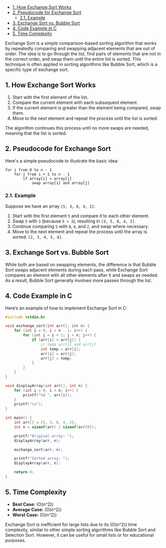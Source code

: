 - [1. How Exchange Sort Works](#1-how-exchange-sort-works)
- [2. Pseudocode for Exchange Sort](#2-pseudocode-for-exchange-sort)
  - [2.1. Example](#21-example)
- [3. Exchange Sort vs. Bubble Sort](#3-exchange-sort-vs-bubble-sort)
- [4. Code Example in C](#4-code-example-in-c)
- [5. Time Complexity](#5-time-complexity)

Exchange Sort is a simple comparison-based sorting algorithm that works by repeatedly comparing and swapping adjacent elements that are out of order. The idea is to go through the list, find pairs of elements that are not in the correct order, and swap them until the entire list is sorted. This technique is often applied in sorting algorithms like Bubble Sort, which is a specific type of exchange sort.

## 1. How Exchange Sort Works
1. Start with the first element of the list.
2. Compare the current element with each subsequent element.
3. If the current element is greater than the element being compared, swap them.
4. Move to the next element and repeat the process until the list is sorted.

The algorithm continues this process until no more swaps are needed, meaning that the list is sorted.

## 2. Pseudocode for Exchange Sort
Here's a simple pseudocode to illustrate the basic idea:

```plaintext
for i from 0 to n - 1
    for j from i + 1 to n - 1
        if array[i] > array[j]
            swap array[i] and array[j]
```

### 2.1. Example
Suppose we have an array `[5, 3, 8, 4, 2]`:
1. Start with the first element `5` and compare it to each other element.
2. Swap `5` with `3` (because `5 > 3`), resulting in `[3, 5, 8, 4, 2]`.
3. Continue comparing `5` with `8`, `4`, and `2`, and swap where necessary.
4. Move to the next element and repeat the process until the array is sorted: `[2, 3, 4, 5, 8]`.

## 3. Exchange Sort vs. Bubble Sort
While both are based on swapping elements, the difference is that Bubble Sort swaps adjacent elements during each pass, while Exchange Sort compares an element with all other elements after it and swaps as needed. As a result, Bubble Sort generally involves more passes through the list.

## 4. Code Example in C
Here’s an example of how to implement Exchange Sort in C:

```c
#include <stdio.h>

void exchange_sort(int arr[], int n) {
    for (int i = 0; i < n - 1; i++) {
        for (int j = i + 1; j < n; j++) {
            if (arr[i] > arr[j]) {
                // Swap arr[i] and arr[j]
                int temp = arr[i];
                arr[i] = arr[j];
                arr[j] = temp;
            }
        }
    }
}

void displayArray(int arr[], int n) {
    for (int i = 0; i < n; i++) {
        printf("%d ", arr[i]);
    }
    printf("\n");
}

int main() {
    int arr[] = {5, 3, 8, 4, 2};
    int n = sizeof(arr) / sizeof(arr[0]);

    printf("Original array: ");
    displayArray(arr, n);

    exchange_sort(arr, n);

    printf("Sorted array: ");
    displayArray(arr, n);

    return 0;
}
```

## 5. Time Complexity
- **Best Case:** \(O(n^2)\)
- **Average Case:** \(O(n^2)\)
- **Worst Case:** \(O(n^2)\)

Exchange Sort is inefficient for large lists due to its \(O(n^2)\) time complexity, similar to other simple sorting algorithms like Bubble Sort and Selection Sort. However, it can be useful for small lists or for educational purposes.
